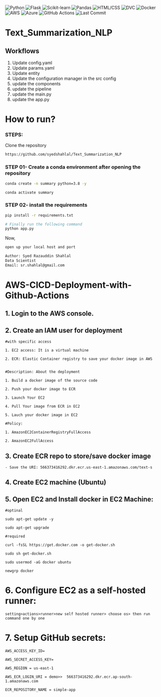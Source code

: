 ![Python](https://img.shields.io/badge/Python-3.8-blue)
![Flask](https://img.shields.io/badge/Flask-2.0.1-green)
![Scikit-learn](https://img.shields.io/badge/Scikit--learn-0.24.2-orange)
![Pandas](https://img.shields.io/badge/Pandas-1.3.1-red)
![HTML/CSS](https://img.shields.io/badge/HTML%2FCSS-For%20Frontend-yellow)
![DVC](https://img.shields.io/badge/DVC-For%20Version%20Control-brightgreen)
![Docker](https://img.shields.io/badge/Docker-Containerization-blue)
![AWS](https://img.shields.io/badge/AWS-For%20Cloud%20Deployment-yellow)
![Azure](https://img.shields.io/badge/Azure-For%20Cloud%20Deployment-blue)
![GitHub Actions](https://img.shields.io/badge/GitHub%20Actions-For%20CI%2FCD-brightgreen)
![Last Commit](https://img.shields.io/badge/Last%20Commit-July%2030,%202023-green?logo=git)

# Text_Summarization_NLP

## Workflows

1. Update config.yaml
2. Update params.yaml
3. Update entity
4. Update the configuration manager in the src config
5. update the components
6. update the pipeline
7. update the main.py
8. update the app.py


# How to run?
### STEPS:

Clone the repository

```bash
https://github.com/syedshahlal/Text_Summarization_NLP
```
### STEP 01- Create a conda environment after opening the repository

```bash
conda create -n summary python=3.8 -y
```

```bash
conda activate summary
```


### STEP 02- install the requirements
```bash
pip install -r requirements.txt
```


```bash
# Finally run the following command
python app.py
```

Now,
```bash
open up your local host and port
```


```bash
Author: Syed Razauddin Shahlal
Data Scientist
Email: sr.shahlal@gmail.com

```



# AWS-CICD-Deployment-with-Github-Actions

## 1. Login to the AWS console.

## 2. Create an IAM user for deployment

	#with specific access

	1. EC2 access: It is a virtual machine

	2. ECR: Elastic Container registry to save your docker image in AWS


	#Description: About the deployment

	1. Build a docker image of the source code

	2. Push your docker image to ECR

	3. Launch Your EC2 

	4. Pull Your image from ECR in EC2

	5. Lauch your docker image in EC2

	#Policy:

	1. AmazonEC2ContainerRegistryFullAccess

	2. AmazonEC2FullAccess

	
## 3. Create ECR repo to store/save docker image
    - Save the URI: 566373416292.dkr.ecr.us-east-1.amazonaws.com/text-s

	
## 4. Create EC2 machine (Ubuntu) 

## 5. Open EC2 and Install docker in EC2 Machine:
	
	
	#optinal

	sudo apt-get update -y

	sudo apt-get upgrade
	
	#required

	curl -fsSL https://get.docker.com -o get-docker.sh

	sudo sh get-docker.sh

	sudo usermod -aG docker ubuntu

	newgrp docker
	
# 6. Configure EC2 as a self-hosted runner:
    setting>actions>runner>new self hosted runner> choose os> then run command one by one


# 7. Setup GitHub secrets:

    AWS_ACCESS_KEY_ID=

    AWS_SECRET_ACCESS_KEY=

    AWS_REGION = us-east-1

    AWS_ECR_LOGIN_URI = demo>>  566373416292.dkr.ecr.ap-south-1.amazonaws.com

    ECR_REPOSITORY_NAME = simple-app
